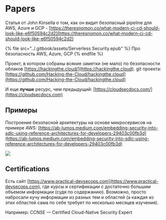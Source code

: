 # Papers

Статья от John Kinsella о том, как он видит безопасный pipeline для AWS, Azure и GCP - [https://theresnomon.co/what-modern-ci-cd-should-look-like-e6f50594c2d2](https://theresnomon.co/what-modern-ci-cd-should-look-like-e6f50594c2d2)

{% file src="../.gitbook/assets/Serverless Security.epub" %}
Про безопасность AWS, Azure, GCP
{% endfile %}

Проект, в котором собраны всякие заметки (не мало) по безопасности облаков [https://hackingthe.cloud/](https://hackingthe.cloud). git проекта: [https://github.com/Hacking-the-Cloud/hackingthe.cloud](https://github.com/Hacking-the-Cloud/hackingthe.cloud)

И еще **лучше** ресурс, чем предыдущий: [https://cloudsecdocs.com/](https://cloudsecdocs.com)

## Примеры

Построение безопасной архитектуры на основе микросервисов на примере AWS: [https://ab-lumos.medium.com/embedding-security-into-sdlc-using-reference-architectures-for-developers-29403c00fb3d](https://ab-lumos.medium.com/embedding-security-into-sdlc-using-reference-architectures-for-developers-29403c00fb3d)

![](../.gitbook/assets/photo\_2021-04-15\_09-32-54.jpg)

## Certifications

Есть сайт [https://www.practical-devsecops.com](https://www.practical-devsecops.com), где курсы и сертификации с достаточно большим объемом информации (судя по содержанию). Возможно, просто набросали кучу информации из разных тем и областей (а каждая из этих областей сама по себе требует по несколько месяцев изучения).

Например: CCNSE — Certified Cloud-Native Security Expert
